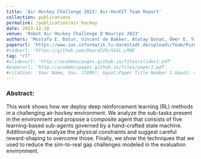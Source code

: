 ```yaml
---
title: 'Air Hockey Challenge 2023: Air-HocKIT Team Report'
collection: publications
permalink: /publication/air_hockey
date: 2023-12-10
venue: 'Robot Air Hockey Challenge @ Neurips 2023'
authors: 'Mustafa E. Batur, Vincent de Bakker, Atalay Donat, Ömer E. Yagmurlu, Marcus Fiedler, Zeqi Jin, Dongxu Yang, Hongyi Zhou, <b>Onur Celik</b>, Fabian Otto, Rudolf Lioutikov, Gerhard Neumann'
paperurl: 'https://www.ias.informatik.tu-darmstadt.de/uploads/Team/PuzeLiu/AirHockeyChallenge_Air-HocKIT.pdf'
#codeurl: 'https://github.com/Onur4229/SVSL_LMOE'
tag: "rl"
#slidesurl: 'http://academicpages.github.io/files/slides1.pdf'
#paperurl: 'http://academicpages.github.io/files/paper1.pdf'
#citation: 'Your Name, You. (2009). &quot;Paper Title Number 1.&quot; <i>Journal 1</i>. 1(1).'
---
```


<p>
<h3> Abstract: </h3>
This work shows how we deploy deep reinforcement learning (RL) methods in
a challenging air-hockey environment. We analyze the sub-tasks present in the
environment and propose a composite agent that consists of five learning-based
sub-agents governed by a hand-crafted state machine. Additionally, we analyze the
physical constraints and suggest careful reward-shaping to overcome those. Finally,
we show the techniques that we used to reduce the sim-to-real gap challenges
modeled in the evaluation environment.
</p>